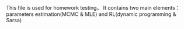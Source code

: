 This file is used for homework testing。
It contains two main elements： parameters estimation(MCMC & MLE) and RL(dynamic programming & Sarsa)
